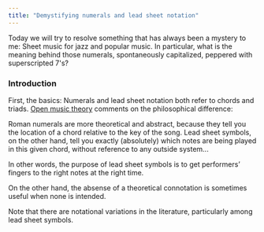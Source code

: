 ```yaml
---
title: "Demystifying numerals and lead sheet notation"
---
```


Today we will try to resolve something that has always been a mystery to me: Sheet music for jazz and popular music. In particular, what is the meaning behind those numerals, spontaneously capitalized, peppered with superscripted 7's?

### Introduction

First, the basics: Numerals and lead sheet notation both refer to chords and triads. [Open music theory](https://viva.pressbooks.pub/openmusictheory/chapter/lead-sheet-symbols/) comments on the philosophical difference:

<div class="media">
<p>Roman numerals are more theoretical and abstract, because they tell you the location of a chord relative to the key of the song. Lead sheet symbols, on the other hand, tell you exactly (absolutely) which notes are being played in this given chord, without reference to any outside system...</p>
  
<p>In other words, the purpose of lead sheet symbols is to get performers’ fingers to the right notes at the right time.</p>
</div>

On the other hand, the absense of a theoretical connotation is sometimes useful when none is intended.

Note that there are notational variations in the literature, particularly among lead sheet symbols.

